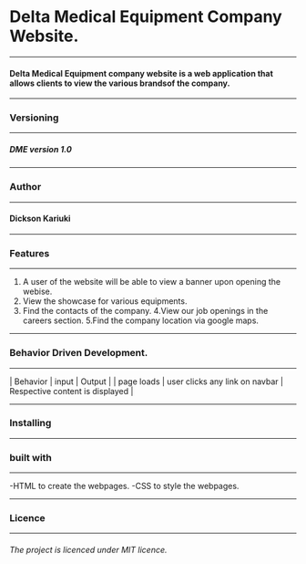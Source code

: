 # Delta Medical Equipment Company Website.

---

#### Delta Medical Equipment company website is a web application that allows clients to view the various brandsof the company.

---

### Versioning

---

##### DME version 1.0

---

### Author

---

#### Dickson Kariuki

---

### Features

---

1. A user of the website will be able to view a banner upon opening the webise.
2. View the showcase for various equipments.
3. Find the contacts of the company.
   4.View our job openings in the careers section.
   5.Find the company location via google maps.

---

### Behavior Driven Development.

---

| Behavior | input | Output |
| page loads | user clicks any link on navbar | Respective content is displayed |

---

### Installing

---

### built with

---

-HTML to create the webpages.
-CSS to style the webpages.

---

### Licence

---

###### The project is licenced under MIT licence.
